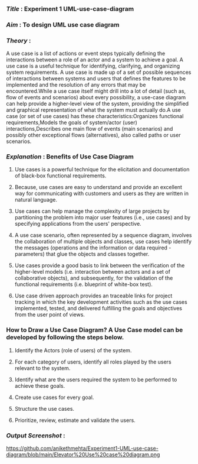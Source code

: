 ### ***Title*** : Experiment 1 UML-use-case-diagram

### ***Aim*** : To design UML use case diagram

### ***Theory*** : 
A use case is a list of actions or event steps typically defining the interactions between a role of an actor and a system to achieve a goal. A use case is a useful technique for identifying, clarifying, and organizing system requirements. A use case is made up of a set of possible sequences of interactions between systems and users that defines the features to be implemented and the resolution of any errors that may be encountered.While a use case itself might drill into a lot of detail (such as, flow of events and scenarios) about every possibility, a use-case diagram can help provide a higher-level view of the system, providing the simplified and graphical representation of what the system must actually do.A use case (or set of use cases) has these characteristics:Organizes functional requirements,Models the goals of system/actor (user) interactions,Describes one main flow of events (main scenarios) and possibly other exceptional flows (alternatives), also called paths or user scenarios.

### ***Explanation*** : Benefits of Use Case Diagram
1. Use cases is a powerful technique for the elicitation and documentation of black-box functional requirements.

2. Because, use cases are easy to understand and provide an excellent way for communicating with customers and users as they are written in natural language.

3. Use cases can help manage the complexity of large projects by partitioning the problem into major user features (i.e., use cases) and by specifying applications from the users' perspective.

4. A use case scenario, often represented by a sequence diagram, involves the collaboration of multiple objects and classes, use cases help identify the messages (operations and the information or data required - parameters) that glue the objects and classes together.

5. Use cases provide a good basis to link between the verification of the higher-level models (i.e. interaction between actors and a set of collaborative objects), and subsequently, for the validation of the functional requirements (i.e. blueprint of white-box test).

6. Use case driven approach provides an traceable links for project tracking in which the key development activities such as the use cases implemented, tested, and delivered fulfilling the goals and objectives from the user point of views.

### How to Draw a Use Case Diagram? A Use Case model can be developed by following the steps below.

1. Identify the Actors (role of users) of the system.

2. For each category of users, identify all roles played by the users relevant to the system.

3. Identify what are the users required the system to be performed to achieve these goals.

4. Create use cases for every goal.

5. Structure the use cases.

6. Prioritize, review, estimate and validate the users.

### ***Output Screenshot*** :

https://github.com/anikethmehta/Experiment1-UML-use-case-diagram/blob/main/Elevator%20Use%20case%20diagram.png
